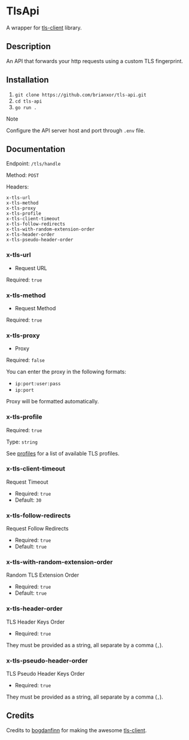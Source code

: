 # TlsApi

A wrapper for [tls-client](https://github.com/bogdanfinn/tls-client) library.

## Description

An API that forwards your http requests using a custom TLS fingerprint.

## Installation

1. `git clone https://github.com/brianxor/tls-api.git`
2. `cd tls-api`
3. `go run .`

> [!NOTE]
> Configure the API server host and port through `.env` file.

## Documentation

Endpoint: `/tls/handle`

Method: `POST`

Headers:
```
x-tls-url
x-tls-method
x-tls-proxy
x-tls-profile
x-tls-client-timeout
x-tls-follow-redirects
x-tls-with-random-extension-order
x-tls-header-order
x-tls-pseudo-header-order
```

### x-tls-url

- Request URL

Required: `true`

### x-tls-method

- Request Method

Required: `true`

### x-tls-proxy

- Proxy

Required: `false`

You can enter the proxy in the following formats:

- `ip:port:user:pass`
- `ip:port`

Proxy will be formatted automatically.

### x-tls-profile

Required: `true`

Type: `string`

See [profiles](https://github.com/bogdanfinn/tls-client/blob/18abae60034c6d510a17b62c936efafdf53ebb80/profiles/profiles.go#L10) for a list of available TLS profiles.

### x-tls-client-timeout

Request Timeout

- Required: `true`
- Default: `30`

### x-tls-follow-redirects

Request Follow Redirects

- Required: `true`
- Default: `true`

### x-tls-with-random-extension-order

Random TLS Extension Order

- Required: `true`
- Default: `true`

### x-tls-header-order

TLS Header Keys Order

- Required: `true`

They must be provided as a string, all separate by a comma (`,`).

### x-tls-pseudo-header-order

TLS Pseudo Header Keys Order

- Required: `true`

They must be provided as a string, all separate by a comma (`,`).

## Credits

Credits to [bogdanfinn](https://github.com/bogdanfinn/) for making the awesome [tls-client](https://github.com/bogdanfinn/tls-client).